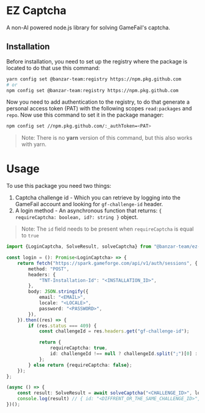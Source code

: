 # EZ Captcha

A non-AI powered node.js library for solving GameFail's captcha.

## Installation

Before installation, you need to set up the registry where the package is located to do that use this command:

```bash
yarn config set @banzar-team:registry https://npm.pkg.github.com
# or
npm config set @banzar-team:registry https://npm.pkg.github.com
```

Now you need to add authentication to the registry, to do that generate a personal access token (PAT) with the following
scopes `read:packages` and `repo`. Now use this command to set it in the package manager:

```bash
npm config set //npm.pkg.github.com/:_authToken=<PAT>
```

> Note: There is no **yarn** version of this command, but this also works with yarn.

# Usage

To use this package you need two things:

1. Captcha challenge id - Which you can retrieve by logging into the GameFail account and looking for `gf-challenge-id`
   header.
2. A login method - An asynchronous function that returns: `{ requireCaptcha: boolean, id?: string }` object.

> Note: The `id` field needs to be present when `requireCaptcha` is equal to `true`

```typescript
import {LoginCaptcha, SolveResult, solveCaptcha} from "@banzar-team/ez-captcha";

const login = (): Promise<LoginCaptcha> => {
    return fetch("https://spark.gameforge.com/api/v1/auth/sessions", {
        method: "POST",
        headers: {
            "TNT-Installation-Id": "<INSTALLATION_ID>",
        },
        body: JSON.stringify({
            email: "<EMAIL>",
            locale: "<LOCALE>",
            password: "<PASSWORD>",
        }),
    }).then((res) => {
        if (res.status === 409) {
            const challengeId = res.headers.get("gf-challenge-id");

            return {
                requireCaptcha: true,
                id: challengeId !== null ? challengeId.split(";")[0] : undefined,
            };
        } else return {requireCaptcha: false};
    });
};

(async () => {
    const result: SolveResult = await solveCaptcha("<CHALLENGE_ID>", login);
    console.log(result) // { id: "<DIFFRENT_OR_THE_SAME_CHALLENGE_ID>", solved: <TRUE/FALSE> }
})();
```